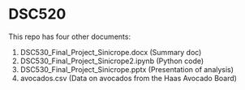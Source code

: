 # DSC520
This repo has four other documents:
1. DSC530_Final_Project_Sinicrope.docx (Summary doc)
2. DSC530_Final_Project_Sinicrope2.ipynb (Python code)
3. DSC530_Final_Project_Sinicrope.pptx (Presentation of analysis)
4. avocados.csv (Data on avocados from the Haas Avocado Board)

